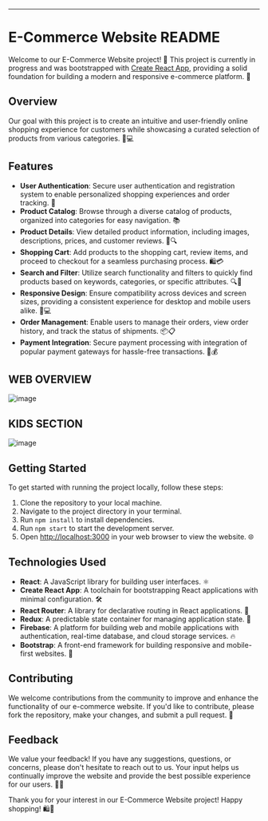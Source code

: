 

---

# E-Commerce Website README

Welcome to our E-Commerce Website project! 🎉 This project is currently in progress and was bootstrapped with [Create React App](https://github.com/facebook/create-react-app), providing a solid foundation for building a modern and responsive e-commerce platform. 🚀

## Overview

Our goal with this project is to create an intuitive and user-friendly online shopping experience for customers while showcasing a curated selection of products from various categories. 🛒💻

## Features

- **User Authentication**: Secure user authentication and registration system to enable personalized shopping experiences and order tracking. 🔐
- **Product Catalog**: Browse through a diverse catalog of products, organized into categories for easy navigation. 📚
- **Product Details**: View detailed product information, including images, descriptions, prices, and customer reviews. 📝🔍
- **Shopping Cart**: Add products to the shopping cart, review items, and proceed to checkout for a seamless purchasing process. 🛍️💳
- **Search and Filter**: Utilize search functionality and filters to quickly find products based on keywords, categories, or specific attributes. 🔍🔖
- **Responsive Design**: Ensure compatibility across devices and screen sizes, providing a consistent experience for desktop and mobile users alike. 📱💻
- **Order Management**: Enable users to manage their orders, view order history, and track the status of shipments. 📦📋
- **Payment Integration**: Secure payment processing with integration of popular payment gateways for hassle-free transactions. 💸💰

## WEB OVERVIEW <br>
![image](https://github.com/Shashikumar-ezhilarasu/E-commerce-frontend/assets/152071778/44b48be0-0f54-4c3b-828c-a337fd02655a)

## KIDS SECTION <br>
![image](https://github.com/Shashikumar-ezhilarasu/E-commerce-frontend/assets/152071778/2eea49af-a7bb-4c46-ac03-0c233d3547f2)



## Getting Started

To get started with running the project locally, follow these steps:

1. Clone the repository to your local machine.
2. Navigate to the project directory in your terminal.
3. Run `npm install` to install dependencies.
4. Run `npm start` to start the development server.
5. Open [http://localhost:3000](http://localhost:3000) in your web browser to view the website. 🌐

## Technologies Used

- **React**: A JavaScript library for building user interfaces. ⚛️
- **Create React App**: A toolchain for bootstrapping React applications with minimal configuration. 🛠️
- **React Router**: A library for declarative routing in React applications. 🔄
- **Redux**: A predictable state container for managing application state. 🧠
- **Firebase**: A platform for building web and mobile applications with authentication, real-time database, and cloud storage services. 🔥
- **Bootstrap**: A front-end framework for building responsive and mobile-first websites. 🎨

## Contributing

We welcome contributions from the community to improve and enhance the functionality of our e-commerce website. If you'd like to contribute, please fork the repository, make your changes, and submit a pull request. 🤝

## Feedback

We value your feedback! If you have any suggestions, questions, or concerns, please don't hesitate to reach out to us. Your input helps us continually improve the website and provide the best possible experience for our users. 📣📧

Thank you for your interest in our E-Commerce Website project! Happy shopping! 🛍️🌟
